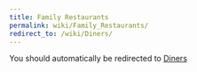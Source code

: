 ```yaml
---
title: Family Restaurants
permalink: wiki/Family_Restaurants/
redirect_to: /wiki/Diners/
---
```


You should automatically be redirected to [Diners](/wiki/Diners/)
